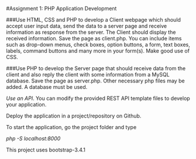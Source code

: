 
#Assignment 1: PHP Application Development

###Use HTML, CSS and PHP to
develop a Client webpage which should accept user input data, send the data to
a server page and receive information as response from the server. The Client
should display the received information. Save the page as client.php. You can
include items such as drop-down menus, check boxes, option buttons, a form, text
boxes, labels, command buttons and many more in your form(s). Make good use of
CSS.



###Use PHP to develop the
Server page that should receive data from the client and also reply the client
with some information from a MySQL database. Save the page as server.php. Other
necessary php files may be added. A database must be used.

*Use an API*. You can modify the provided REST API
template files to develop your application.

Deploy the application in a project/repository on Github.

To start the application, go the project folder and type

*php -S localhost:8000*

This project uses bootstrap-3.4.1
